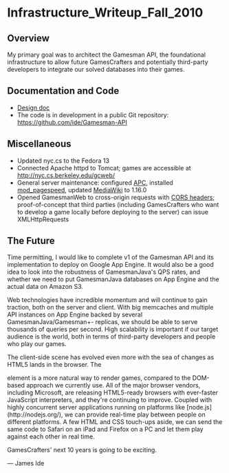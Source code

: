 Infrastructure\_Writeup\_Fall\_2010
===================================

Overview
--------

My primary goal was to architect the Gamesman API, the foundational infrastructure to allow future GamesCrafters and potentially third-party developers to integrate our solved databases into their games.

Documentation and Code
----------------------

-   [Design doc](http://goo.gl/2RfxU)
-   The code is in development in a public Git repository: <https://github.com/ide/Gamesman-API>

Miscellaneous
-------------

-   Updated nyc.cs to the Fedora 13
-   Connected Apache httpd to Tomcat; games are accessible at <http://nyc.cs.berkeley.edu/gcweb/>
-   General server maintenance: configured [APC](http://pecl.php.net/package/APC), installed [mod\_pagespeed](http://code.google.com/speed/page-speed/docs/module.html), updated [MediaWiki](http://www.mediawiki.org/wiki/Download) to 1.16.0
-   Opened GamesmanWeb to cross-origin requests with [CORS headers](http://www.w3.org/TR/cors/); proof-of-concept that third parties (including GamesCrafters who want to develop a game locally before deploying to the server) can issue XMLHttpRequests

The Future
----------

Time permitting, I would like to complete v1 of the Gamesman API and its implementation to deploy on Google App Engine. It would also be a good idea to look into the robustness of GamesmanJava's QPS rates, and whether we need to put GamesmanJava databases on App Engine and the actual data on Amazon S3.

Web technologies have incredible momentum and will continue to gain traction, both on the server and client. With big memcaches and multiple API instances on App Engine backed by several GamesmanJava/Gamesman+- replicas, we should be able to serve thousands of queries per second. High scalability is important if our target audience is the world, both in terms of third-party developers and people who play our games.

The client-side scene has evolved even more with the sea of changes as HTML5 lands in the browser. The

<canvas>
element is a more natural way to render games, compared to the DOM-based approach we currently use. All of the major browser vendors, including Microsoft, are releasing HTML5-ready browsers with ever-faster JavaScript interpreters, and they're continuing to improve. Coupled with highly concurrent server applications running on platforms like [node.js](http://nodejs.org/), we can provide real-time play between people on different platforms. A few HTML and CSS touch-ups aside, we can send the same code to Safari on an iPad and Firefox on a PC and let them play against each other in real time.

GamesCrafters' next 10 years is going to be exciting.

— James Ide
